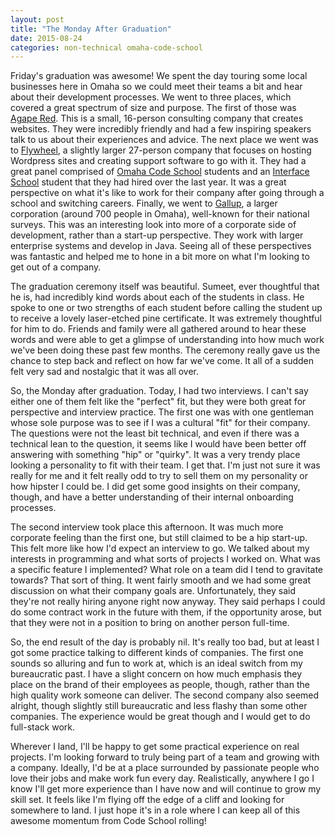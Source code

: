 ```yaml
---
layout: post
title: "The Monday After Graduation"
date: 2015-08-24
categories: non-technical omaha-code-school
---
```

Friday's graduation was awesome! We spent the day touring some local businesses here in Omaha so we could meet their teams a bit and hear about their development processes. We went to three places, which covered a great spectrum of size and purpose. The first of those was [Agape Red][agape]. This is a small, 16-person consulting company that creates websites. They were incredibly friendly and had a few inspiring speakers talk to us about their experiences and advice. The next place we went was to [Flywheel][flywheel], a slightly larger 27-person company that focuses on hosting Wordpress sites and creating support software to go with it. They had a great panel comprised of [Omaha Code School][ocs] students and an [Interface School][interface] student that they had hired over the last year. It was a great perspective on what it's like to work for their company after going through a school and switching careers. Finally, we went to [Gallup][gallup], a larger corporation (around 700 people in Omaha), well-known for their national surveys. This was an interesting look into more of a corporate side of development, rather than a start-up perspective. They work with larger enterprise systems and develop in Java.  Seeing all of these perspectives was fantastic and helped me to hone in a bit more on what I'm looking to get out of a company.

The graduation ceremony itself was beautiful. Sumeet, ever thoughtful that he is, had incredibly kind words about each of the students in class. He spoke to one or two strengths of each student before calling the student up to receive a lovely laser-etched pine certificate. It was extremely thoughtful for him to do. Friends and family were all gathered around to hear these words and were able to get a glimpse of understanding into how much work we've been doing these past few months. The ceremony really gave us the chance to step back and reflect on how far we've come. It all of a sudden felt very sad and nostalgic that it was all over.

So, the Monday after graduation.
Today, I had two interviews. I can't say either one of them felt like the "perfect" fit, but they were both great for perspective and interview practice. The first one was with one gentleman whose sole purpose was to see if I was a cultural "fit" for their company. The questions were not the least bit technical, and even if there was a technical lean to the question, it seems like I would have been better off answering with something "hip" or "quirky". It was a very trendy place looking a personality to fit with their team. I get that. I'm just not sure it was really for me and it felt really odd to try to sell them on my personality or how hipster I could be. I did get some good insights on their company, though, and have a better understanding of their internal onboarding processes.

The second interview took place this afternoon. It was much more corporate feeling than the first one, but still claimed to be a hip start-up. This felt more like how I'd expect an interview to go. We talked about my interests in programming and what sorts of projects I worked on. What was a specific feature I implemented? What role on a team did I tend to gravitate towards? That sort of thing. It went fairly smooth and we had some great discussion on what their company goals are. Unfortunately, they said they're not really hiring anyone right now anyway. They said perhaps I could do some contract work in the future with them, if the opportunity arose, but that they were not in a position to bring on another person full-time.

So, the end result of the day is probably nil. It's really too bad, but at least I got some practice talking to different kinds of companies. The first one sounds so alluring and fun to work at, which is an ideal switch from my bureaucratic past. I have a slight concern on how much emphasis they place on the brand of their employees as people, though, rather than the high quality work someone can deliver. The second company also seemed alright, though slightly still bureaucratic and less flashy than some other companies. The experience would be great though and I would get to do full-stack work.

Wherever I land, I'll be happy to get some practical experience on real projects. I'm looking forward to truly being part of a team and growing with a company. Ideally, I'd be at a place surrounded by passionate people who love their jobs and make work fun every day. Realistically, anywhere I go I know I'll get more experience than I have now and will continue to grow my skill set. It feels like I'm flying off the edge of a cliff and looking for somewhere to land. I just hope it's in a role where I can keep all of this awesome momentum from Code School rolling!

[agape]: http://www.agapered.com/
[flywheel]: https://getflywheel.com/
[ocs]: http://omahacodeschool.com/
[interface]: https://interfaceschool.com/
[gallup]: http://www.gallup.com/home.aspx
